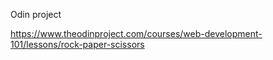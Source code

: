 Odin project

https://www.theodinproject.com/courses/web-development-101/lessons/rock-paper-scissors